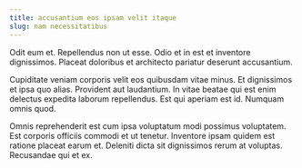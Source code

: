 ```yaml
---
title: accusantium eos ipsam velit itaque
slug: nam necessitatibus
---
```


Odit eum et. Repellendus non ut esse. Odio et in est et inventore dignissimos. Placeat doloribus et architecto pariatur deserunt accusantium.

Cupiditate veniam corporis velit eos quibusdam vitae minus. Et dignissimos et ipsa quo alias. Provident aut laudantium. In vitae beatae qui est enim delectus expedita laborum repellendus. Est qui aperiam est id. Numquam omnis quod.

Omnis reprehenderit est cum ipsa voluptatum modi possimus voluptatem. Est corporis officiis commodi et ut tenetur. Inventore ipsam quidem est ratione placeat earum et. Deleniti dicta sit dignissimos rerum at voluptas. Recusandae qui et ex.
